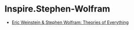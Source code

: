 # Inspire.Stephen-Wolfram
- [Eric Weinstein &amp; Stephen Wolfram: Theories of Everything](https://youtu.be/BA4As1uVing)
